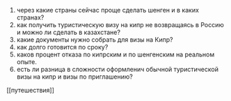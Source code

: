 
1) через какие страны сейчас проще сделать шенген и в каких странах?
2) как получить туристическую визу на кипр не возвращаясь в Россию и можно ли сделать в казахстане?
3) какие документы нужно собрать для визы на Кипр?
4) как долго готовится по сроку?
5) каков процент отказа по кипрским и по шенгенским на реальном опыте.
7) есть ли разница в сложности оформленич обычной туристической визы на кипр и визы по приглашению?

[[путешествия]]